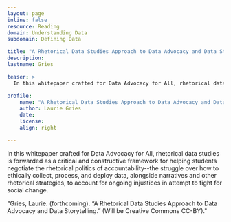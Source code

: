 ```yaml
---
layout: page
inline: false
resource: Reading
domain: Understanding Data
subdomain: Defining Data

title: "A Rhetorical Data Studies Approach to Data Advocacy and Data Storytelling"
description: 
lastname: Gries

teaser: >
  In this whitepaper crafted for Data Advocacy for All, rhetorical data studies is forwarded as a critical and constructive framework for helping students negotiate the rhetorical politics of accountability--the struggle over how to ethically collect, process, and deploy data, alongside narratives and other rhetorical strategies, to account for ongoing injustices in attempt to fight for social change.

profile:
    name: "A Rhetorical Data Studies Approach to Data Advocacy and Data Storytelling"
    author: Laurie Gries
    date: 
    license: 
    align: right

---
```


In this whitepaper crafted for Data Advocacy for All, rhetorical data studies is forwarded as a critical and constructive framework for helping students negotiate the rhetorical politics of accountability--the struggle over how to ethically collect, process, and deploy data, alongside narratives and other rhetorical strategies, to account for ongoing injustices in attempt to fight for social change.

"Gries, Laurie. (forthcoming). “A Rhetorical Data Studies Approach to Data Advocacy and Data Storytelling.” (Will be Creative Commons CC-BY)."
